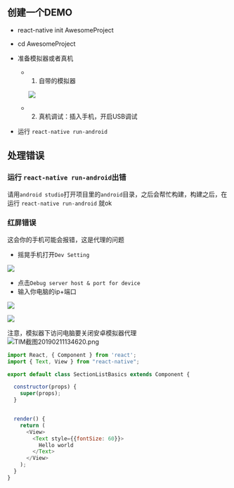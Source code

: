 ## 创建一个DEMO

* react-native init AwesomeProject
* cd AwesomeProject

* 准备模拟器或者真机
  * 1. 自带的模拟器  
  
    ![](https://user-gold-cdn.xitu.io/2019/1/11/1683c1ba192cfe29?w=653&h=238&f=png&s=11946)  
    
  * 2. 真机调试：插入手机，开启USB调试

* 运行 `react-native run-android`

## 处理错误

### 运行 `react-native run-android`出错
请用`android studio`打开项目里的`android`目录，之后会帮忙构建，构建之后，在运行 `react-native run-android` 就ok

### 红屏错误 
这会你的手机可能会报错，这是代理的问题

* 摇晃手机打开`Dev Setting`  

![](https://user-gold-cdn.xitu.io/2019/1/11/1683c1e5b25f2b85?w=304&h=605&f=png&s=25418)
* 点击`Debug server host & port for device`
* 输入你电脑的ip+端口  

![](https://user-gold-cdn.xitu.io/2019/1/11/1683c202ce965193?w=413&h=846&f=png&s=83020)

![](https://user-gold-cdn.xitu.io/2019/1/11/1683c21a16545946?w=295&h=625&f=png&s=12140)

注意，模拟器下访问电脑要关闭安卓模拟器代理  
![TIM截图20190211134620.png](https://i.loli.net/2019/02/11/5c610c95a1d52.png)

```js
import React, { Component } from 'react';
import { Text, View } from "react-native";

export default class SectionListBasics extends Component {

  constructor(props) {
    super(props);
  }


  render() {
    return (
      <View>
        <Text style={{fontSize: 60}}>
          Hello world
        </Text>
      </View>
    );
  }
}

```
